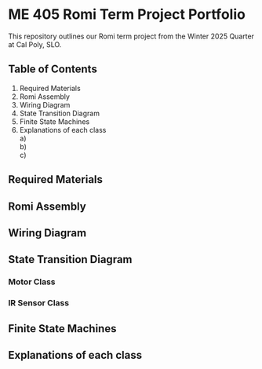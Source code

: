 # **ME 405 Romi Term Project Portfolio**
This repository outlines our Romi term project from the Winter 2025 Quarter at Cal Poly, SLO.
## **Table of Contents**
1. Required Materials  
2. Romi Assembly  
3. Wiring Diagram  
4. State Transition Diagram
5. Finite State Machines
6. Explanations of each class  
  a)  
  b)  
  c)

## **Required Materials**
## **Romi Assembly**
## **Wiring Diagram**
## **State Transition Diagram**
### **Motor Class**
### **IR Sensor Class**
## **Finite State Machines**
## **Explanations of each class**



